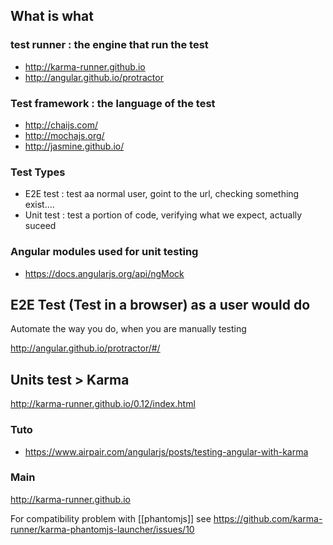 ## What is what 
### test runner : the engine that run the test
* http://karma-runner.github.io
* http://angular.github.io/protractor

### Test framework : the language of the test 
* http://chaijs.com/
* http://mochajs.org/
* http://jasmine.github.io/

### Test Types 

* E2E test : test aa normal user, goint to the url, checking something exist....
* Unit test : test a portion of code, verifying what we expect, actually suceed

### Angular modules used for unit testing 

* https://docs.angularjs.org/api/ngMock

## E2E Test (Test in a browser) as a user would do 

Automate the way you do, when you are manually testing

http://angular.github.io/protractor/#/

## Units test > Karma 

http://karma-runner.github.io/0.12/index.html

### Tuto 

* https://www.airpair.com/angularjs/posts/testing-angular-with-karma

### Main 

http://karma-runner.github.io

For compatibility problem with [[phantomjs]] see 
https://github.com/karma-runner/karma-phantomjs-launcher/issues/10